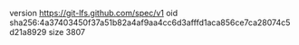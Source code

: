 version https://git-lfs.github.com/spec/v1
oid sha256:4a37403450f37a51b82a4af9aa4cc6d3afffd1aca856ce7ca28074c5d21a8929
size 3807
